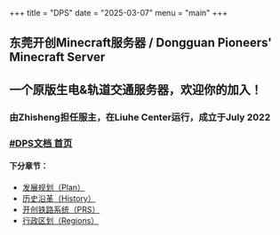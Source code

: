 +++
title = "DPS"
date = "2025-03-07"
menu = "main"
+++

## 东莞开创Minecraft服务器 / Dongguan Pioneers' Minecraft Server
## 一个原版生电&轨道交通服务器，欢迎你的加入！
### 由Zhisheng担任服主，在Liuhe Center运行，成立于July 2022
### [#DPS文档 首页](../DPS)

#### 下分章节：
* [发展规划（Plan）](../DPS/Plan)
* [历史沿革（History）](../DPS/History)
* [开创铁路系统（PRS）](../DPS/PRS)
* [行政区划（Regions）](../DPS/Regions)


<!--Learn more and contribute on [GitHub](https://github.com/gohugoio).
